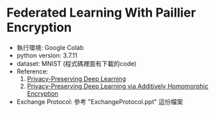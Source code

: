 # Federated Learning With Paillier Encryption
- 執行環境: Google Colab
- python version: 3.7.11
- dataset: MNIST (程式碼裡面有下載的code)
- Reference: 
    1. [Privacy-Preserving Deep Learning](https://www.cs.cornell.edu/~shmat/shmat_ccs15.pdf)
    2. [Privacy-Preserving Deep Learning via Additively Homomorphic Encryption](https://ieeexplore.ieee.org/document/8241854)
- Exchange Protocol: 參考 "ExchangeProtocol.ppt" 這份檔案 
